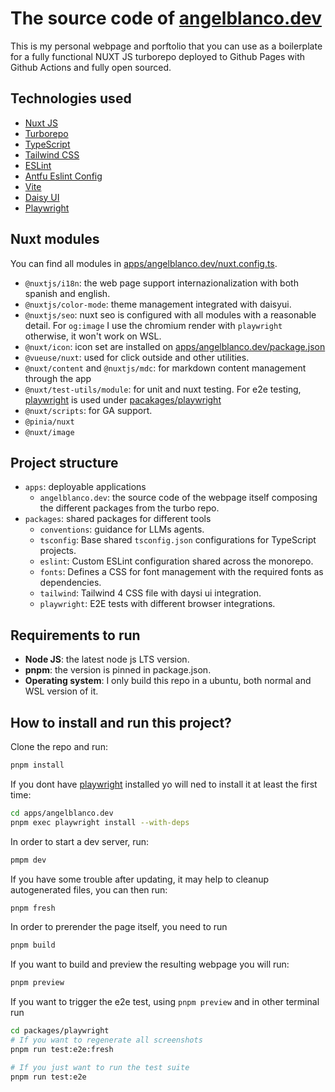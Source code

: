 # The source code of [angelblanco.dev](https://angelblanco.dev)

This is my personal webpage and porftolio that you can use as a boilerplate for a fully
functional NUXT JS turborepo deployed to Github Pages with Github Actions and fully open sourced.

## Technologies used

- [Nuxt JS](https://nuxt.com)
- [Turborepo](https://turbo.build/repo)
- [TypeScript](https://www.typescriptlang.org/)
- [Tailwind CSS](https://tailwindcss.com/)
- [ESLint](https://eslint.org/)
- [Antfu Eslint Config](https://github.com/antfu/eslint-config)
- [Vite](https://vitejs.dev/)
- [Daisy UI](https://daisyui.com/)
- [Playwright](https://playwright.dev/)

## Nuxt modules

You can find all modules in [apps/angelblanco.dev/nuxt.config.ts](./apps/angelblanco.dev/nuxt.config.ts).

- `@nuxtjs/i18n`: the web page support internazionalization with both spanish and english.
- `@nuxtjs/color-mode`: theme management integrated with daisyui.
- `@nuxtjs/seo`: nuxt seo is configured with all modules with a reasonable detail. For `og:image` I use the chromium render with `playwright` otherwise, it won't work on WSL.
- `@nuxt/icon`: icon set are installed on [apps/angelblanco.dev/package.json](./apps/angelblanco.dev/package.json)
- `@vueuse/nuxt`: used for click outside and other utilities.
- `@nuxt/content` and `@nuxtjs/mdc`: for markdown content management through the app
- `@nuxt/test-utils/module`: for unit and nuxt testing. For e2e testing, [playwright](https://playwright.dev/) is used under [pacakages/playwright](./packages/playwright/)
- `@nuxt/scripts`: for GA support.
- `@pinia/nuxt`
- `@nuxt/image`

## Project structure

- `apps`: deployable applications
  - `angelblanco.dev`: the source code of the webpage itself composing the different packages from the turbo repo.
- `packages`: shared packages for different tools
  - `conventions`: guidance for LLMs agents.
  - `tsconfig`: Base shared `tsconfig.json` configurations for TypeScript projects.
  - `eslint`: Custom ESLint configuration shared across the monorepo.
  - `fonts`: Defines a CSS for font management with the required fonts as dependencies.
  - `tailwind`: Tailwind 4 CSS file with daysi ui integration.
  - `playwright`: E2E tests with different browser integrations.

## Requirements to run

- **Node JS**: the latest node js LTS version.
- **pnpm**: the version is pinned in package.json.
- **Operating system**: I only build this repo in a ubuntu, both normal and WSL version of it.

## How to install and run this project?

Clone the repo and run:

```bash
pnpm install
```

If you dont have [playwright](https://playwright.dev/) installed yo will ned to install it at least the first time:

```bash
cd apps/angelblanco.dev
pnpm exec playwright install --with-deps
```

In order to start a dev server, run:

```bash
pmpm dev
```

If you have some trouble after updating, it may help to cleanup autogenerated files, you can then run:

```bash
pnpm fresh
```

In order to prerender the page itself, you need to run

```bash
pnpm build
```

If you want to build and preview the resulting webpage you will run:

```bash
pnpm preview
```

If you want to trigger the e2e test, using `pnpm preview` and in other terminal run

```bash
cd packages/playwright
# If you want to regenerate all screenshots
pnpm run test:e2e:fresh

# If you just want to run the test suite
pnpm run test:e2e
```
